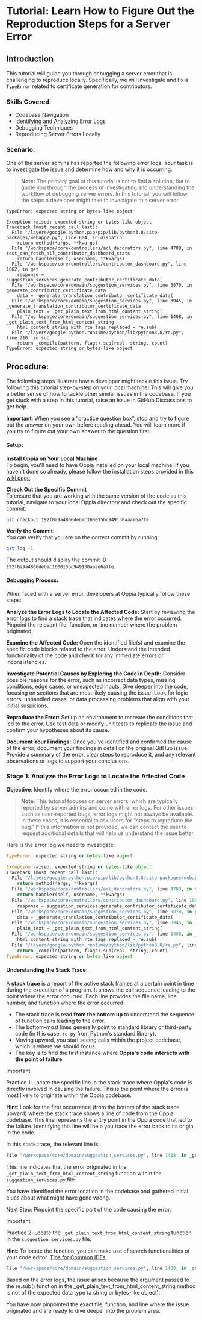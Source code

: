 # Tutorial: Learn How to Figure Out the Reproduction Steps for a Server Error

## Introduction

This tutorial will guide you through debugging a server error that is challenging to reproduce locally. Specifically, we will investigate and fix a `TypeError` related to certificate generation for contributors.

### Skills Covered:

- Codebase Navigation
- Identifying and Analyzing Error Logs
- Debugging Techniques
- Reproducing Server Errors Locally

### Scenario:

One of the server admins has reported the following error logs. Your task is to investigate the issue and determine how and why it is occurring.

> **Note:** The primary goal of this tutorial is not to find a solution, but to guide you through the process of investigating and understanding the workflow of debugging server errors. In this tutorial, you will follow the steps a developer might take to investigate this server error.

```plaintext
TypeError: expected string or bytes-like object 

Exception raised: expected string or bytes-like object 
Traceback (most recent call last): 
  File "/layers/google.python.pip/pip/lib/python3.8/site-packages/webapp2.py", line 604, in dispatch 
    return method(*args, **kwargs) 
  File "/workspace/core/controllers/acl_decorators.py", line 4788, in test_can_fetch_all_contributor_dashboard_stats 
    return handler(self, username, **kwargs) 
  File "/workspace/core/controllers/contributor_dashboard.py", line 1062, in get 
    response = suggestion_services.generate_contributor_certificate_data(
  File "/workspace/core/domain/suggestion_services.py", line 3870, in generate_contributor_certificate_data 
    data = _generate_translation_contributor_certificate_data(
  File "/workspace/core/domain/suggestion_services.py", line 3945, in _generate_translation_contributor_certificate_data 
    plain_text = _get_plain_text_from_html_content_string(
  File "/workspace/core/domain/suggestion_services.py", line 1408, in _get_plain_text_from_html_content_string 
    html_content_string_with_rte_tags_replaced = re.sub(
  File "/layers/google.python.runtime/python/lib/python3.8/re.py", line 210, in sub 
    return _compile(pattern, flags).sub(repl, string, count) 
TypeError: expected string or bytes-like object
```

## Procedure:

The following steps illustrate how a developer might tackle this issue. Try following this tutorial step-by-step on your local machine! This will give you a better sense of how to tackle other similar issues in the codebase. If you get stuck with a step in this tutorial, raise an issue in GitHub Discussions to get help.

**Important**: When you see a “practice question box”, stop and try to figure out the answer on your own before reading ahead. You will learn more if you try to figure out your own answer to the question first!

#### Setup:

**Install Oppia on Your Local Machine**  
To begin, you'll need to have Oppia installed on your local machine. If you haven't done so already, please follow the installation steps provided in this [wiki page](https://github.com/oppia/oppia/wiki).

**Check Out the Specific Commit**  
To ensure that you are working with the same version of the code as this tutorial, navigate to your local Oppia directory and check out the specific commit: 

```bash
git checkout 192f0a9a4866debac160015bc949130aaae6a7fe
```

**Verify the Commit:**  
You can verify that you are on the correct commit by running:

```bash
git log -1
```

The output should display the commit ID `192f0a9a4866debac160015bc949130aaae6a7fe`.

#### Debugging Process:

When faced with a server error, developers at Oppia typically follow these steps:

**Analyze the Error Logs to Locate the Affected Code:** Start by reviewing the error logs to find a stack trace that indicates where the error occurred. Pinpoint the relevant file, function, or line number where the problem originated.

**Examine the Affected Code:** Open the identified file(s) and examine the specific code blocks related to the error. Understand the intended functionality of the code and check for any immediate errors or inconsistencies.

**Investigate Potential Causes by Exploring the Code in Depth:** Consider possible reasons for the error, such as incorrect data types, missing conditions, edge cases, or unexpected inputs. Dive deeper into the code, focusing on sections that are most likely causing the issue. Look for logic errors, unhandled cases, or data processing problems that align with your initial suspicions.

**Reproduce the Error:** Set up an environment to recreate the conditions that led to the error. Use test data or modify unit tests to replicate the issue and confirm your hypotheses about its cause.

**Document Your Findings:** Once you've identified and confirmed the cause of the error, document your findings in detail on the original GitHub issue. Provide a summary of the error, clear steps to reproduce it, and any relevant observations or logs to support your conclusions.

### Stage 1: Analyze the Error Logs to Locate the Affected Code
**Objective**: Identify where the error occurred in the code.
 
> **Note**: This tutorial focuses on server errors, which are typically reported by server admins and come with error logs. For other issues, such as user-reported bugs, error logs might not always be available. In these cases, it is essential to ask users for "steps to reproduce the bug." If this information is not provided, we can contact the user to request additional details that will help us understand the issue better.

Here is the error log we need to investigate:

```python
TypeError: expected string or bytes-like object 

Exception raised: expected string or bytes-like object 
Traceback (most recent call last): 
  File "/layers/google.python.pip/pip/lib/python3.8/site-packages/webapp2.py", line 604, in dispatch
    return method(*args, **kwargs) 
  File "/workspace/core/controllers/acl_decorators.py", line 4788, in test_can_fetch_all_contributor_dashboard_stats 
    return handler(self, username, **kwargs) 
  File "/workspace/core/controllers/contributor_dashboard.py", line 1062, in get 
    response = suggestion_services.generate_contributor_certificate_data(
  File "/workspace/core/domain/suggestion_services.py", line 3870, in generate_contributor_certificate_data 
    data = _generate_translation_contributor_certificate_data(
  File "/workspace/core/domain/suggestion_services.py", line 3945, in _generate_translation_contributor_certificate_data 
    plain_text = _get_plain_text_from_html_content_string(
  File "/workspace/core/domain/suggestion_services.py", line 1408, in _get_plain_text_from_html_content_string 
    html_content_string_with_rte_tags_replaced = re.sub(
  File "/layers/google.python.runtime/python/lib/python3.8/re.py", line 210, in sub 
    return _compile(pattern, flags).sub(repl, string, count) 
TypeError: expected string or bytes-like object
```

#### Understanding the Stack Trace:

A **stack trace** is a report of the active stack frames at a certain point in time during the execution of a program. It shows the call sequence leading to the point where the error occurred. Each line provides the file name, line number, and function where the error occurred.

- The stack trace is read **from the bottom up** to understand the sequence of function calls leading to the error.
- The bottom-most lines generally point to standard library or third-party code (in this case, `re.py` from Python's standard library).
- Moving upward, you start seeing calls within the project codebase, which is where we should focus.
- The key is to find the first instance where **Oppia's code interacts with the point of failure**.


>[!IMPORTANT]
> Practice 1: Locate the specific line in the stack trace where Oppia's code is directly involved in causing the failure. This is the point where the error is most likely to originate within the Oppia codebase.
> 
> **Hint**: Look for the first occurrence (from the bottom of the stack trace upward) where the stack trace shows a line of code from the Oppia codebase. This line represents the entry point in the Oppia code that led to the failure. Identifying this line will help you trace the error back to its origin in the code.


In this stack trace, the relevant line is:

```python
File "/workspace/core/domain/suggestion_services.py", line 1408, in _get_plain_text_from_html_content_string html_content_string_with_rte_tags_replaced = re.sub(
```


This line indicates that the error originated in the `_get_plain_text_from_html_content_string` function within the `suggestion_services.py` file.

You have identified the error location in the codebase and gathered initial clues about what might have gone wrong.

Next Step: Pinpoint the specific part of the code causing the error.

>[!IMPORTANT]
> Practice 2: Locate the `_get_plain_text_from_html_content_string` function in the `suggestion_services.py` file.
> 
> **Hint**: To locate the function, you can make use of search functionalities of your code editor. [Tips for Common IDEs](https://github.com/oppia/oppia/wiki/Tips-for-common-IDEs)

```python
File "/workspace/core/domain/suggestion_services.py", line 1408, in _get_plain_text_from_html_content_string html_content_string_with_rte_tags_replaced = re.sub( File "/layers/google.python.runtime/python/lib/python3.8/re.py", line 210, in sub return _compile(pattern, flags).sub(repl, string, count) TypeError: expected string or bytes-like object
```

Based on the error logs, the issue arises because the argument passed to the re.sub() function in the _get_plain_text_from_html_content_string method is not of the expected data type (a string or bytes-like object).

You have now pinpointed the exact file, function, and line where the issue originated and are ready to dive deeper into the problem area.
